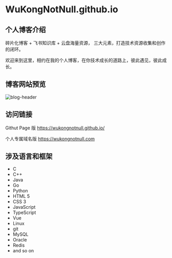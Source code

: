 # WuKongNotNull.github.io
## 个人博客介绍
碎片化博客 + 飞书知识库 + 云盘海量资源， 三大元素，打造技术资源收集和创作的闭环。

欢迎来到这里，相约在我的个人博客，在你技术成长的道路上，彼此遇见，彼此成长。

## 博客网站预览
![blog-header](https://tva1.sinaimg.cn/large/008vxvgGgy1h7hxtvhjr1j31gu0u0do2.jpg)

## 访问链接
Githut Page 版
https://wukongnotnull.github.io/

个人专属域名版
https://wukongnotnull.com


## 涉及语言和框架
- C
- C++
- Java
- Go
- Python
- HTML 5
- CSS 3
- JavaScript
- TypeScript
- Vue
- Linux
- git
- MySQL
- Oracle
- Redis
- and so on



